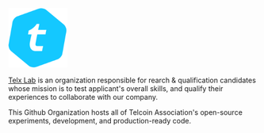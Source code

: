 <picture>
  <source media="(prefers-color-scheme: dark)" srcset="https://raw.githubusercontent.com/telcoin-association/.github/main/assets/TEL.svg">
  <img alt="telcoin" src="https://raw.githubusercontent.com/telcoin-association/.github/main/assets/TEL.svg" width="auto" height="120">
</picture>

[Telx Lab](https://telcoin.org) is an organization responsible for rearch & qualification candidates whose mission is to test applicant's overall skills, and qualify their experiences to collaborate with our company.

This Github Organization hosts all of Telcoin Association's open-source experiments, development, and production-ready code.
